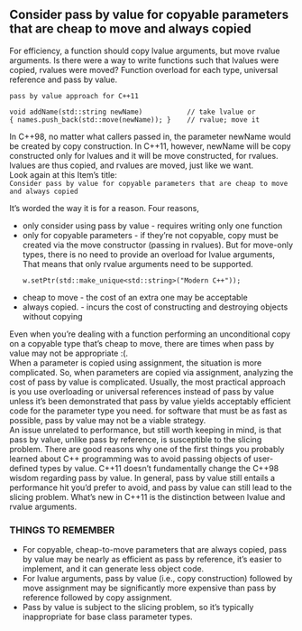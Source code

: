 ## Consider pass by value for copyable parameters that are cheap to move and always copied

For efficiency, a function should copy lvalue arguments, but move rvalue arguments. Is there were a way to write functions such that lvalues were copied, rvalues were moved? Function overload for each type, universal reference and pass by value. 

```
pass by value approach for C++11

void addName(std::string newName)           // take lvalue or
{ names.push_back(std::move(newName)); }    // rvalue; move it
```

In C++98, no matter what callers passed in, the parameter newName would be created by copy construction. In C++11, however, newName will be copy constructed only for lvalues and it will be move constructed, for rvalues. lvalues are thus copied, and rvalues are moved, just like we want.  
Look again at this Item’s title:    
`Consider pass by value for copyable parameters that are cheap to move and always copied`   

It’s worded the way it is for a reason. Four reasons,
* only consider using pass by value - requires writing only one function
* only for copyable parameters - if they’re not copyable, copy must be created via the move constructor (passing in rvalues). But for move-only types, there is no need to provide an overload for lvalue arguments, That means that only rvalue arguments need to be supported. 
    ```
    w.setPtr(std::make_unique<std::string>("Modern C++"));
    ```
* cheap to move - the cost of an extra one may be acceptable
* always copied. - incurs the cost of constructing and destroying objects without copying

Even when you’re dealing with a function performing an unconditional copy on a copyable type that’s cheap to move, there are times when pass by value may not be appropriate :(.    
When a parameter is copied using assignment, the situation is more complicated. So, when parameters are copied via assignment, analyzing the cost of pass by value is complicated. Usually, the most practical approach is you use overloading or universal references instead of pass by value unless it’s been demonstrated that pass by value yields acceptably efficient code for the parameter type you need.
for software that must be as fast as possible, pass by value may not be a viable strategy.  
An issue unrelated to performance, but still worth keeping in mind, is that pass by value, unlike pass by reference, is susceptible to the slicing problem. There are good reasons why one of the first things you probably learned about C++ programming was to avoid passing objects of user-defined types by value. C++11 doesn’t fundamentally change the C++98 wisdom regarding pass by value. In general, pass by value still entails a performance hit you’d prefer to avoid, and pass by value can still lead to the slicing problem. What’s new in C++11 is the distinction between lvalue and rvalue arguments.
### THINGS TO REMEMBER
* For copyable, cheap-to-move parameters that are always copied, pass by value may be nearly as efficient as pass by reference, it’s easier to implement, and it can generate less object code.
* For lvalue arguments, pass by value (i.e., copy construction) followed by move assignment may be significantly more expensive than pass by reference followed by copy assignment.
* Pass by value is subject to the slicing problem, so it’s typically inappropriate for base class parameter types.